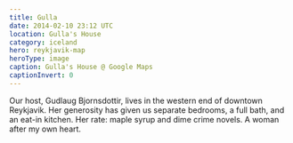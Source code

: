 ```yaml
---
title: Gulla
date: 2014-02-10 23:12 UTC
location: Gulla's House
category: iceland
hero: reykjavik-map
heroType: image
caption: Gulla's House @ Google Maps
captionInvert: 0
---
```


Our host, Gudlaug Bjornsdottir, lives in the western end of downtown Reykjavik.  Her generosity has given us separate bedrooms, a full bath, and an eat-in kitchen.  Her rate: maple syrup and dime crime novels.  A woman after my own heart.
